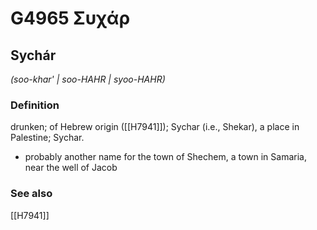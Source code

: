 # G4965 Συχάρ

## Sychár

_(soo-khar' | soo-HAHR | syoo-HAHR)_

### Definition

drunken; of Hebrew origin ([[H7941]]); Sychar (i.e., Shekar), a place in Palestine; Sychar.

- probably another name for the town of Shechem, a town in Samaria, near the well of Jacob

### See also

[[H7941]]

